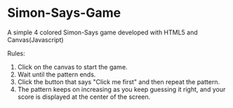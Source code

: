 # Simon-Says-Game
A simple 4 colored Simon-Says game developed with HTML5 and Canvas(Javascript)

Rules:
1) Click on the canvas to start the game.
2) Wait until the pattern ends.
3) Click the button that says "Click me first" and then repeat the pattern.
4) The pattern keeps on increasing as you keep guessing it right, and your score is displayed at the center of the screen.
